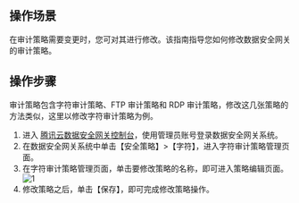 ## 操作场景
在审计策略需要变更时，您可对其进行修改。该指南指导您如何修改数据安全网关的审计策略。

## 操作步骤

审计策略包含字符审计策略、FTP 审计策略和 RDP 审计策略，修改这几张策略的方法类似，这里以修改字符审计策略为例。

1. 进入 [腾讯云数据安全网关控制台](https://console.cloud.tencent.com/dasb)，使用管理员账号登录数据安全网关系统。
2. 在数据安全网关系统中单击【安全策略】>【字符】，进入字符审计策略管理页面。
3. 在字符审计策略管理页面，单击要修改策略的名称，即可进入策略编辑页面。
![1](https://main.qcloudimg.com/raw/4e123076d4c57b758f67a31cc395bf2f.png)
4. 修改策略之后，单击【保存】，即可完成修改策略操作。

